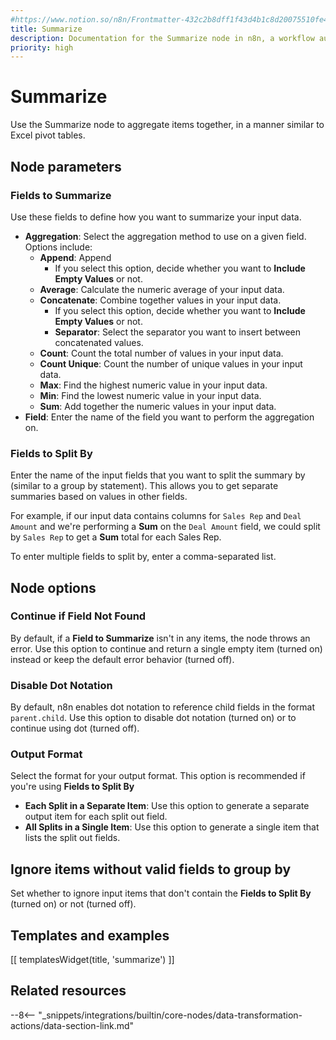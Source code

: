 ```yaml
---
#https://www.notion.so/n8n/Frontmatter-432c2b8dff1f43d4b1c8d20075510fe4
title: Summarize
description: Documentation for the Summarize node in n8n, a workflow automation platform. Includes guidance on usage, and links to examples.
priority: high
---
```


# Summarize

Use the Summarize node to aggregate items together, in a manner similar to Excel pivot tables.

## Node parameters

### Fields to Summarize

Use these fields to define how you want to summarize your input data.

* **Aggregation**: Select the aggregation method to use on a given field. Options include:
	* **Append**: Append 
		* If you select this option, decide whether you want to **Include Empty Values** or not.
	* **Average**: Calculate the numeric average of your input data.
	* **Concatenate**: Combine together values in your input data.
		* If you select this option, decide whether you want to **Include Empty Values** or not.
		* **Separator**: Select the separator you want to insert between concatenated values.
	* **Count**: Count the total number of values in your input data.
	* **Count Unique**: Count the number of unique values in your input data.
	* **Max**: Find the highest numeric value in your input data.
	* **Min**: Find the lowest numeric value in your input data.
	* **Sum**: Add together the numeric values in your input data.
* **Field**: Enter the name of the field you want to perform the aggregation on.

### Fields to Split By

Enter the name of the input fields that you want to split the summary by (similar to a group by statement). This allows you to get separate summaries based on values in other fields.

For example, if our input data contains columns for `Sales Rep` and `Deal Amount` and we're performing a **Sum** on the `Deal Amount` field, we could split by `Sales Rep` to get a **Sum** total for each Sales Rep.

To enter multiple fields to split by, enter a comma-separated list.

## Node options

### Continue if Field Not Found

By default, if a **Field to Summarize** isn't in any items, the node throws an error. Use this option to continue and return a single empty item (turned on) instead or keep the default error behavior (turned off).

### Disable Dot Notation

By default, n8n enables dot notation to reference child fields in the format `parent.child`. Use this option to disable dot notation (turned on) or to continue using dot (turned off).

### Output Format

Select the format for your output format. This option is recommended if you're using **Fields to Split By**

* **Each Split in a Separate Item**: Use this option to generate a separate output item for each split out field.
* **All Splits in a Single Item**: Use this option to generate a single item that lists the split out fields.

## Ignore items without valid fields to group by

Set whether to ignore input items that don't contain the **Fields to Split By** (turned on) or not (turned off).

## Templates and examples

<!-- see https://www.notion.so/n8n/Pull-in-templates-for-the-integrations-pages-37c716837b804d30a33b47475f6e3780 -->
[[ templatesWidget(title, 'summarize') ]]

## Related resources

--8<-- "_snippets/integrations/builtin/core-nodes/data-transformation-actions/data-section-link.md"
